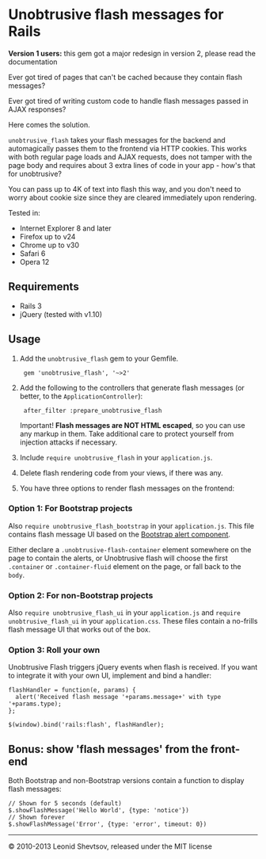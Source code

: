 # Unobtrusive flash messages for Rails

**Version 1 users:** this gem got a major redesign in version 2, please read the documentation

Ever got tired of pages that can't be cached because they contain flash messages?

Ever got tired of writing custom code to handle flash messages passed in AJAX responses?

Here comes the solution.

`unobtrusive_flash` takes your flash messages for the backend and automagically passes them to the frontend via
HTTP cookies. This works with both regular page loads and AJAX requests, does not tamper with the page body and requires
about 3 extra lines of code in your app - how's that for unobtrusive?

You can pass up to 4K of text into flash this way, and you don't need to worry about cookie size since they are
cleared immediately upon rendering.

Tested in: 

* Internet Explorer 8 and later
* Firefox up to v24
* Chrome up to v30
* Safari 6
* Opera 12

## Requirements

* Rails 3
* jQuery (tested with v1.10)

## Usage

1. Add the `unobtrusive_flash` gem to your Gemfile.

        gem 'unobtrusive_flash', '~>2'

2. Add the following to the controllers that generate flash messages (or better, to the `ApplicationController`):

        after_filter :prepare_unobtrusive_flash

    Important! **Flash messages are NOT HTML escaped**, so you can use any markup in them. Take additional care to protect yourself from injection attacks if necessary.

3. Include `require unobtrusive_flash` in your `application.js`.

4. Delete flash rendering code from your views, if there was any.

5. You have three options to render flash messages on the frontend:

### Option 1: For Bootstrap projects

Also `require unobtrusive_flash_bootstrap` in your `application.js`. This file contains flash message UI based on the [Bootstrap alert component](http://getbootstrap.com/components/#alerts).

Either declare a `.unobtrusive-flash-container` element somewhere on the page to contain the alerts, or Unobtrusive flash will choose the first `.container` or `.container-fluid` element on the page, or fall back to the `body`.

### Option 2: For non-Bootstrap projects

Also `require unobtrusive_flash_ui` in your `application.js` and `require unobtrusive_flash_ui` in your `application.css`. These files contain a no-frills flash message UI that works out of the box.

### Option 3: Roll your own

Unobtrusive Flash triggers jQuery events when flash is received. If you want to integrate it with your own UI, implement and bind a handler:

    flashHandler = function(e, params) {
      alert('Received flash message '+params.message+' with type '+params.type);
    };

    $(window).bind('rails:flash', flashHandler);

 
## Bonus: show 'flash messages' from the front-end

Both Bootstrap and non-Bootstrap versions contain a function to display flash messages:

    // Shown for 5 seconds (default)
    $.showFlashMessage('Hello World', {type: 'notice'})
    // Shown forever
    $.showFlashMessage('Error', {type: 'error', timeout: 0})

* * *

&copy; 2010-2013 Leonid Shevtsov, released under the MIT license
